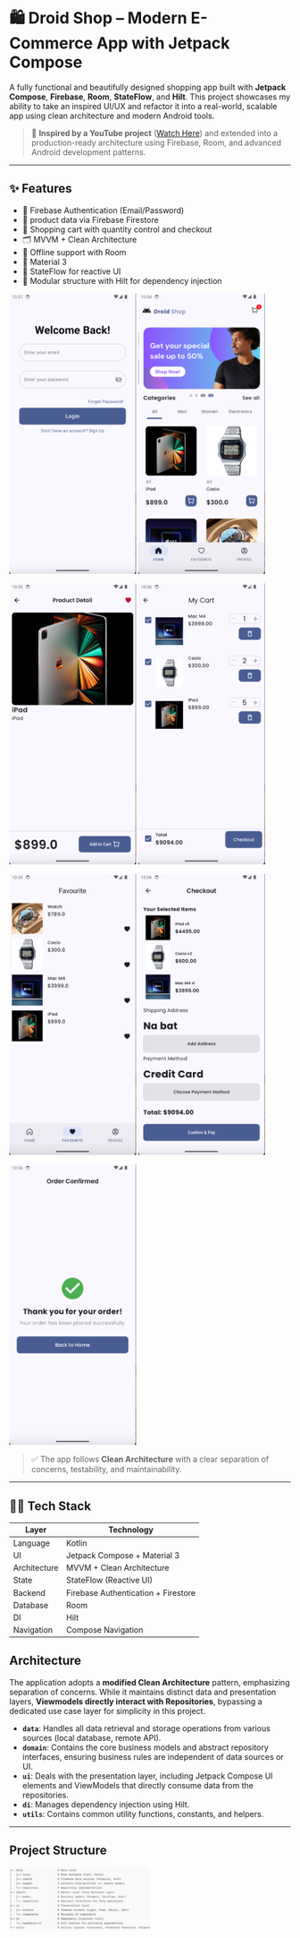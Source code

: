 # 🛍️ Droid Shop – Modern E-Commerce App with Jetpack Compose

A fully functional and beautifully designed shopping app built with **Jetpack Compose**, **Firebase**, **Room**, **StateFlow**, and **Hilt**. This project showcases my ability to take an inspired UI/UX and refactor it into a real-world, scalable app using clean architecture and modern Android tools.

> 🔖 **Inspired by a YouTube project** ([Watch Here](https://youtu.be/wLzXLRInSRM?si=UzKoS7dlv6zdDRLw)) and extended into a production-ready architecture using Firebase, Room, and advanced Android development patterns.

---

## ✨ Features

- 🔐 Firebase Authentication (Email/Password)
- 🧾  product data via Firebase Firestore
- 🛒 Shopping cart with quantity control and checkout
- 🗂️ MVVM + Clean Architecture
- 💾 Offline support with Room
- 🌙 Material 3 
- 🔁 StateFlow for reactive UI
- 🧩 Modular structure with Hilt for dependency injection

<p float="left">
  <img src="assets/login_screen.png" alt="Login" width="45%" />
  <img src="assets/home.png" alt="Home" width="45%" />
</p>

<p float="left">
  <img src="assets/item_detail.png" alt="Details" width="45%" />
  <img src="assets/check_out.png" alt="Cart" width="45%" />
</p>
<p float="left">
  <img src="assets/favourite_list.png" alt="Details" width="45%" />
  <img src="assets/payment_screen.png" alt="Cart" width="45%" />
</p>
<p float="left">
  <img src="assets/success_payment.png" alt="Details" width="45%" />
</p>


> ✅ The app follows **Clean Architecture** with a clear separation of concerns, testability, and maintainability.

---

## 🧑‍💻 Tech Stack

| Layer        | Technology |
|--------------|------------|
| Language     | Kotlin     |
| UI           | Jetpack Compose + Material 3 |
| Architecture | MVVM + Clean Architecture |
| State        | StateFlow (Reactive UI) |
| Backend      | Firebase Authentication + Firestore |
| Database     | Room       |
| DI           | Hilt       |
| Navigation   | Compose Navigation |

## Architecture

The application adopts a **modified Clean Architecture** pattern, emphasizing separation of concerns. While it maintains distinct data and presentation layers, **Viewmodels directly interact with Repositories**, bypassing a dedicated use case layer for simplicity in this project.

* **`data`**: Handles all data retrieval and storage operations from various sources (local database, remote API).
* **`domain`**: Contains the core business models and abstract repository interfaces, ensuring business rules are independent of data sources or UI.
* **`ui`**: Deals with the presentation layer, including Jetpack Compose UI elements and ViewModels that directly consume data from the repositories.
* **`di`**: Manages dependency injection using Hilt.
* **`utils`**: Contains common utility functions, constants, and helpers.

---

## Project Structure
  <img src="assets/project_structure.png" alt="project structure" width="50%" height = "100%" />

